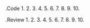   .Code
  1.
  2.
  3.
  4.
  5.
  6.
  7.
  8.
  9.
  10.
  
  
  .Review
   1.
   2.
   3.
   4.
   5.
   6.
   7.
   8.
   9.
   10.
  
  
  
